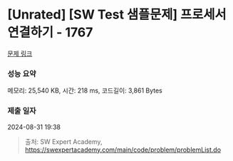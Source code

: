 # [Unrated] [SW Test 샘플문제] 프로세서 연결하기 - 1767 

[문제 링크](https://swexpertacademy.com/main/code/problem/problemDetail.do?contestProbId=AV4suNtaXFEDFAUf) 

### 성능 요약

메모리: 25,540 KB, 시간: 218 ms, 코드길이: 3,861 Bytes

### 제출 일자

2024-08-31 19:38



> 출처: SW Expert Academy, https://swexpertacademy.com/main/code/problem/problemList.do